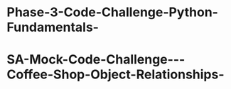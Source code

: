 # Phase-3-Code-Challenge-Python-Fundamentals-
# SA-Mock-Code-Challenge---Coffee-Shop-Object-Relationships-
